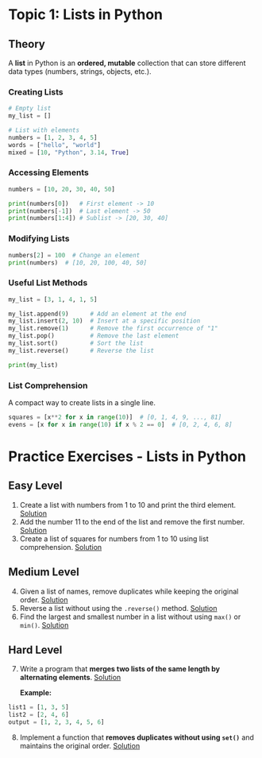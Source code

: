 # Topic 1: Lists in Python

## Theory

A **list** in Python is an **ordered, mutable** collection that can store different data types (numbers, strings, objects, etc.).

### Creating Lists

```python
# Empty list
my_list = []

# List with elements
numbers = [1, 2, 3, 4, 5]
words = ["hello", "world"]
mixed = [10, "Python", 3.14, True]
```

### Accessing Elements

```python
numbers = [10, 20, 30, 40, 50]

print(numbers[0])   # First element -> 10
print(numbers[-1])  # Last element -> 50
print(numbers[1:4]) # Sublist -> [20, 30, 40]
```

### Modifying Lists

```python
numbers[2] = 100  # Change an element
print(numbers)  # [10, 20, 100, 40, 50]
```

### Useful List Methods

```python
my_list = [3, 1, 4, 1, 5]

my_list.append(9)      # Add an element at the end
my_list.insert(2, 10)  # Insert at a specific position
my_list.remove(1)      # Remove the first occurrence of "1"
my_list.pop()          # Remove the last element
my_list.sort()         # Sort the list
my_list.reverse()      # Reverse the list

print(my_list)
```

### List Comprehension

A compact way to create lists in a single line.

```python
squares = [x**2 for x in range(10)]  # [0, 1, 4, 9, ..., 81]
evens = [x for x in range(10) if x % 2 == 0]  # [0, 2, 4, 6, 8]
```

# **Practice Exercises - Lists in Python**

## Easy Level

1. Create a list with numbers from 1 to 10 and print the third element. [Solution](./Exercises/01.py)
2. Add the number 11 to the end of the list and remove the first number. [Solution](./Exercises/02.py)
3. Create a list of squares for numbers from 1 to 10 using list comprehension. [Solution](./Exercises/03.py)

## Medium Level

4. Given a list of names, remove duplicates while keeping the original order. [Solution](./Exercises/04.py)
5. Reverse a list without using the `.reverse()` method. [Solution](./Exercises/05.py)
6. Find the largest and smallest number in a list without using `max()` or `min()`. [Solution](./Exercises/06.py)

## Hard Level

7. Write a program that **merges two lists of the same length by alternating elements**. [Solution](./Exercises/07.py)

   **Example:**

```python
list1 = [1, 3, 5]
list2 = [2, 4, 6]
output = [1, 2, 3, 4, 5, 6]
```

8. Implement a function that **removes duplicates without using `set()`** and maintains the original order. [Solution](./Exercises/08.py)
